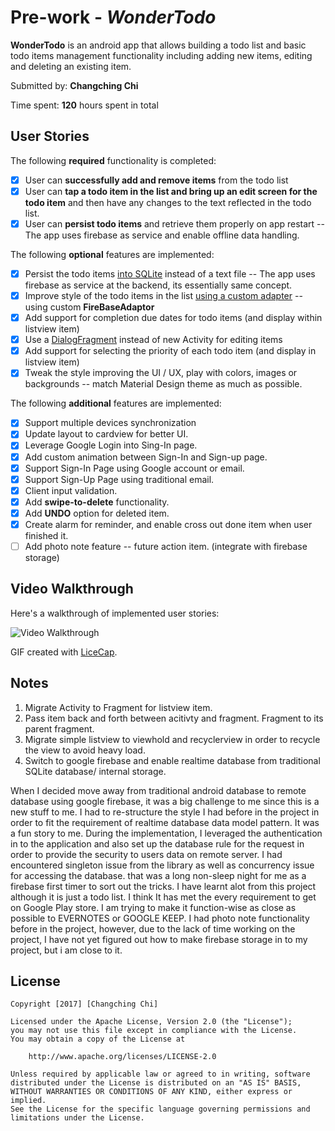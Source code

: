 # Pre-work - *WonderTodo*

**WonderTodo** is an android app that allows building a todo list and basic todo items management functionality including adding new items, editing and deleting an existing item.

Submitted by: **Changching Chi**

Time spent: **120** hours spent in total

## User Stories

The following **required** functionality is completed:

* [X] User can **successfully add and remove items** from the todo list
* [X] User can **tap a todo item in the list and bring up an edit screen for the todo item** and then have any changes to the text reflected in the todo list.
* [X] User can **persist todo items** and retrieve them properly on app restart -- The app uses firebase as service and enable offline data handling.

The following **optional** features are implemented:

* [X] Persist the todo items [into SQLite](http://guides.codepath.com/android/Persisting-Data-to-the-Device#sqlite) instead of a text file -- The app uses firebase as service at the backend, its essentially same concept.
* [X] Improve style of the todo items in the list [using a custom adapter](http://guides.codepath.com/android/Using-an-ArrayAdapter-with-ListView) -- using custom **FireBaseAdaptor**
* [X] Add support for completion due dates for todo items (and display within listview item)
* [X] Use a [DialogFragment](http://guides.codepath.com/android/Using-DialogFragment) instead of new Activity for editing items
* [X] Add support for selecting the priority of each todo item (and display in listview item)
* [X] Tweak the style improving the UI / UX, play with colors, images or backgrounds -- match Material Design theme as much as possible.

The following **additional** features are implemented:

* [X] Support multiple devices synchronization
* [X] Update layout to cardview for better UI.
* [X] Leverage Google Login into Sing-In page.
* [X] Add custom animation between Sign-In and Sign-up page.
* [X] Support Sign-In Page using Google account or email.
* [X] Support Sign-Up Page using traditional email.
* [X] Client input validation.
* [X] Add **swipe-to-delete** functionality.
* [X] Add **UNDO** option for deleted item.
* [X] Create alarm for reminder, and enable cross out done item when user finished it.
* [ ] Add photo note feature -- future action item. (integrate with firebase storage)

## Video Walkthrough

Here's a walkthrough of implemented user stories:

<img src='walkthru.gif' title='Video Walkthrough' width='' alt='Video Walkthrough' />

GIF created with [LiceCap](http://www.cockos.com/licecap/).

## Notes

1. Migrate Activity to Fragment for listview item.
2. Pass item back and forth between acitivty and fragment. Fragment to its parent fragment.
3. Migrate simple listview to viewhold and recyclerview in order to recycle the view to avoid heavy load.
4. Switch to google firebase and enable realtime database from traditional SQLite database/ internal storage.

 When I decided move away from traditional android database to remote database using google firebase, it was a big challenge to me since this is a new stuff to me. I had to re-structure the style I had before in the project in order to fit the requirement of realtime database data model pattern. It was a fun story to me. During the implementation, I leveraged the authentication in to the application and also set up the database rule for the request in order to provide the security to users data on remote server. I had encountered singleton issue from the library as well as concurrency issue for accessing the database. that was a long non-sleep night for me as a firebase first timer to sort out the tricks. I have learnt alot from this project although it is just a todo list. I think It has met the every requirement to get on Google Play store. I am trying to make it function-wise as close as possible to EVERNOTES or GOOGLE KEEP. I had photo note functionality before in the project, however, due to the lack of time working on the project, I have not yet figured out how to make firebase storage in to my project, but i am close to it.

## License

    Copyright [2017] [Changching Chi]

    Licensed under the Apache License, Version 2.0 (the "License");
    you may not use this file except in compliance with the License.
    You may obtain a copy of the License at

        http://www.apache.org/licenses/LICENSE-2.0

    Unless required by applicable law or agreed to in writing, software
    distributed under the License is distributed on an "AS IS" BASIS,
    WITHOUT WARRANTIES OR CONDITIONS OF ANY KIND, either express or implied.
    See the License for the specific language governing permissions and
    limitations under the License.